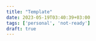 ```yaml
---
title: "Template"
date: 2023-05-19T03:40:39+03:00
tags: ['personal', 'not-ready']
draft: true
---
```


